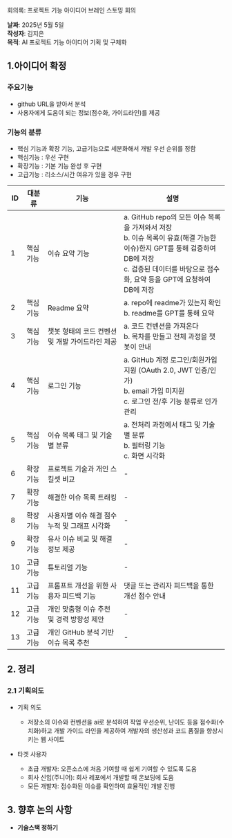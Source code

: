 회의록: 프로젝트 기능 아이디어 브레인 스토밍 회의

**날짜**: 2025년 5월 5일  
**작성자**: 김지은 <br>
**목적**: AI 프로젝트 기능 아이디어 기획 및 구체화

## 1.아이디어 확정

### **주요기능**

- github URL을 받아서 분석
- 사용자에게 도움이 되는 정보(점수화, 가이드라인)를 제공

### **기능의 분류**

- 핵심 기능과 확장 기능, 고급기능으로 세분화해서 개발 우선 순위를 정함
- 핵심기능 : 우선 구현
- 확장기능 : 기본 기능 완성 후 구현
- 고급기능 : 리소스/시간 여유가 있을 경우 구현

| ID  | 대분류    | 기능                                            | 설명                                                                                                                                                                                                 |
| --- | --------- | ----------------------------------------------- | ---------------------------------------------------------------------------------------------------------------------------------------------------------------------------------------------------- |
| 1   | 핵심 기능 | 이슈 요약 기능                                  | a. GitHub repo의 모든 이슈 목록을 가져와서 저장<br>b. 이슈 목록이 유효(해결 가능한 이슈)한지 GPT를 통해 검증하여 DB에 저장<br>c. 검증된 데이터를 바탕으로 점수화, 요약 등을 GPT에 요청하여 DB에 저장 |
| 2   | 핵심 기능 | Readme 요약                                     | a. repo에 readme가 있는지 확인<br>b. readme를 GPT를 통해 요약                                                                                                                                        |
| 3   | 핵심 기능 | 챗봇 형태의 코드 컨벤션 및 개발 가이드라인 제공 | a. 코드 컨벤션을 가져온다<br>b. 목차를 만들고 전체 과정을 챗봇이 안내                                                                                                                                |
| 4   | 핵심 기능 | 로그인 기능                                     | a. GitHub 계정 로그인/회원가입 지원 (OAuth 2.0, JWT 인증/인가)<br>b. email 가입 미지원<br>c. 로그인 전/후 기능 분류로 인가 관리                                                                      |
| 5   | 핵심 기능 | 이슈 목록 태그 및 기술별 분류                   | a. 전처리 과정에서 태그 및 기술별 분류<br>b. 필터링 기능<br>c. 화면 시각화                                                                                                                           |
| 6   | 확장 기능 | 프로젝트 기술과 개인 스킬셋 비교                | -                                                                                                                                                                                                    |
| 7   | 확장 기능 | 해결한 이슈 목록 트래킹                         | -                                                                                                                                                                                                    |
| 8   | 확장 기능 | 사용자별 이슈 해결 점수 누적 및 그래프 시각화   | -                                                                                                                                                                                                    |
| 9   | 확장 기능 | 유사 이슈 비교 및 해결 정보 제공                | -                                                                                                                                                                                                    |
| 10  | 고급 기능 | 튜토리얼 기능                                   | -                                                                                                                                                                                                    |
| 11  | 고급 기능 | 프롬프트 개선을 위한 사용자 피드백 기능         | 댓글 또는 관리자 피드백을 통한 개선 점수 안내                                                                                                                                                        |
| 12  | 고급 기능 | 개인 맞춤형 이슈 추천 및 경력 방향성 제안       | -                                                                                                                                                                                                    |
| 13  | 고급 기능 | 개인 GitHub 분석 기반 이슈 목록 추천            | -                                                                                                                                                                                                    |

## 2. 정리

### 2.1 기획의도

- 기획 의도

  - 저장소의 이슈와 컨벤션을 ai로 분석하여 작업 우선순위, 난이도 등을 점수화(수치화)하고 개발 가이드 라인을 제공하여 개발자의 생산성과 코드 품질을 향상시키는 웹 사이트

- 타겟 사용자
  - 초급 개발자: 오픈소스에 처음 기여할 때 쉽게 기여할 수 있도록 도움
  - 회사 신입(주니어): 회사 레포에서 개발할 때 온보딩에 도움
  - 모든 개발자: 점수화된 이슈를 확인하여 효율적인 개발 진행

## 3. 향후 논의 사항

- **기술스택 정하기**
